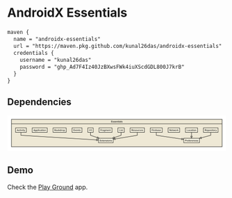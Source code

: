 # AndroidX Essentials
```
maven {
  name = "androidx-essentials"
  url = "https://maven.pkg.github.com/kunal26das/androidx-essentials"
  credentials {
    username = "kunal26das"
    password = "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"
  }
}
```
## Dependencies
![Dependencies](/androidx-essentials.svg)
## Demo
Check the [Play Ground](/app/src/main/java/androidx/essentials/playground) app.
